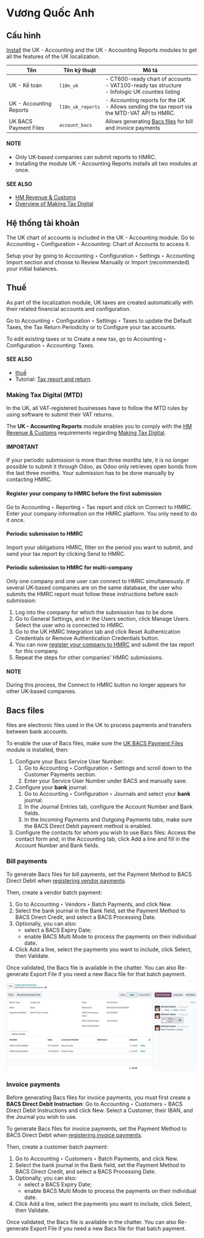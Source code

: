# Vương Quốc Anh

<a id="united-kingdom-modules"></a>

## Cấu hình

[Install](../../general/apps_modules.md#general-install) the UK - Accounting and the UK - Accounting
Reports modules to get all the features of the UK localization.

| Tên                     | Tên kỹ thuật      | Mô tả                                                                                                |
|-------------------------|-------------------|------------------------------------------------------------------------------------------------------|
| UK - Kế toán            | `l10n_uk`         | - CT600-ready chart of accounts<br/>- VAT100-ready tax structure<br/>- Infologic UK counties listing |
| UK - Accounting Reports | `l10n_uk_reports` | - Accounting reports for the UK<br/>- Allows sending the tax report via the MTD-VAT API to HMRC.     |
| UK BACS Payment Files   | `account_bacs`    | Allows generating [Bacs files](#united-kingdom-bacs-files) for bill and invoice payments             |

#### NOTE
- Only UK-based companies can submit reports to HMRC.
- Installing the module UK - Accounting Reports installs all two modules at once.

#### SEE ALSO
- [HM Revenue & Customs](https://www.gov.uk/government/organisations/hm-revenue-customs/)
- [Overview of Making Tax Digital](https://www.gov.uk/government/publications/making-tax-digital/overview-of-making-tax-digital/)

## Hệ thống tài khoản

The UK chart of accounts is included in the UK - Accounting module. Go to
Accounting ‣ Configuration ‣ Accounting: Chart of Accounts to access it.

Setup your  by going to Accounting ‣ Configuration
‣ Settings ‣ Accounting Import section and choose to Review Manually or
Import (recommended) your initial balances.

## Thuế

As part of the localization module, UK taxes are created automatically with their related financial
accounts and configuration.

Go to Accounting ‣ Configuration ‣ Settings ‣ Taxes to update the
Default Taxes, the Tax Return Periodicity or to Configure your
tax accounts.

To edit existing taxes or to Create a new tax, go to Accounting ‣
Configuration ‣ Accounting: Taxes.

#### SEE ALSO
- [thuế](../accounting/taxes.md)
- Tutorial: [Tax report and return](https://www.odoo.com/slides/slide/tax-report-and-return-1719?fullscreen=1).

### Making Tax Digital (MTD)

In the UK, all VAT-registered businesses have to follow the MTD rules by using software to submit
their VAT returns.

The **UK - Accounting Reports** module enables you to comply with the [HM Revenue & Customs](https://www.gov.uk/government/organisations/hm-revenue-customs/) requirements regarding
[Making Tax Digital](https://www.gov.uk/government/publications/making-tax-digital/overview-of-making-tax-digital/).

#### IMPORTANT
If your periodic submission is more than three months late, it is no longer possible to submit
it through Odoo, as Odoo only retrieves open bonds from the last three months. Your submission
has to be done manually by contacting HMRC.

<a id="uk-localization-hmrc-registration"></a>

#### Register your company to HMRC before the first submission

Go to Accounting ‣ Reporting ‣ Tax report and click on
Connect to HMRC. Enter your company information on the HMRC platform. You only need to
do it once.

#### Periodic submission to HMRC

Import your obligations HMRC, filter on the period you want to submit, and send your tax report by
clicking Send to HMRC.

#### Periodic submission to HMRC for multi-company

Only one company and one user can connect to HMRC simultaneously. If several UK-based companies are
on the same database, the user who submits the HMRC report must follow these instructions before
each submission:

1. Log into the company for which the submission has to be done.
2. Go to General Settings, and in the Users section, click
   Manage Users. Select the user who is connected to HMRC.
3. Go to the UK HMRC Integration tab and click Reset Authentication
   Credentials or Remove Authentication Credentials button.
4. You can now [register your company to HMRC](#uk-localization-hmrc-registration) and submit
   the tax report for this company.
5. Repeat the steps for other companies' HMRC submissions.

#### NOTE
During this process, the Connect to HMRC button no longer appears for other UK-based
companies.

<a id="united-kingdom-bacs-files"></a>

## Bacs files

 files are electronic files used in the UK to
process payments and transfers between bank accounts.

To enable the use of Bacs files, make sure the [UK BACS Payment Files](#united-kingdom-modules)
module is installed, then:

1. Configure your Bacs Service User Number:
   1. Go to Accounting ‣ Configuration ‣ Settings and scroll down to the
      Customer Payments section.
   2. Enter your Service User Number under BACS and manually save.
2. Configure your **bank** journal:
   1. Go to Accounting ‣ Configuration ‣ Journals and select your **bank**
      journal.
   2. In the Journal Entries tab, configure the Account Number and
      Bank fields.
   3. In the Incoming Payments and Outgoing Payments tabs, make sure the
      BACS Direct Debit payment method is enabled.
3. Configure the contacts for whom you wish to use Bacs files: Access the contact form and, in
   the Accounting tab, click Add a line and fill in the
   Account Number and Bank fields.

### Bill payments

To generate Bacs files for bill payments, set the Payment Method to
BACS Direct Debit when [registering vendor payments](../accounting/payments/batch.md#batch-payments-register-payments).

Then, create a vendor batch payment:

1. Go to Accounting ‣ Vendors ‣ Batch Payments, and click New.
2. Select the bank journal in the Bank field, set the Payment Method to
   BACS Direct Credit, and select a BACS Processing Date.
3. Optionally, you can also:
   - select a BACS Expiry Date;
   - enable BACS Multi Mode to process the payments on their individual date.
4. Click Add a line, select the payments you want to include, click Select,
   then Validate.

Once validated, the Bacs file is available in the chatter. You can also Re-generate
Export File if you need a new Bacs file for that batch payment.

![Vendor Batch Payment view with generated BACS file.](../../../.gitbook/assets/bacs-files.png)

### Invoice payments

Before generating Bacs files for invoice payments, you must first create a **BACS Direct Debit
Instruction**: Go to Accounting ‣ Customers ‣ BACS Direct Debit Instructions
and click New. Select a Customer, their IBAN, and the
Journal you wish to use.

To generate Bacs files for invoice payments, set the Payment Method to
BACS Direct Debit when [registering invoice payments](../accounting/payments/batch.md#batch-payments-register-payments).

Then, create a customer batch payment:

1. Go to Accounting ‣ Customers ‣ Batch Payments, and click New.
2. Select the bank journal in the Bank field, set the Payment Method to
   BACS Direct Credit, and select a BACS Processing Date.
3. Optionally, you can also:
   - select a BACS Expiry Date;
   - enable BACS Multi Mode to process the payments on their individual date.
4. Click Add a line, select the payments you want to include, click Select,
   then Validate.

Once validated, the Bacs file is available in the chatter. You can also Re-generate
Export File if you need a new Bacs file for that batch payment.
